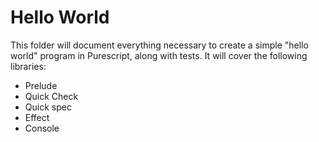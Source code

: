# Hello World

This folder will document everything necessary to create a simple "hello world" program in Purescript, along with tests. It will cover the following libraries:
- Prelude
- Quick Check
- Quick spec
- Effect
- Console
